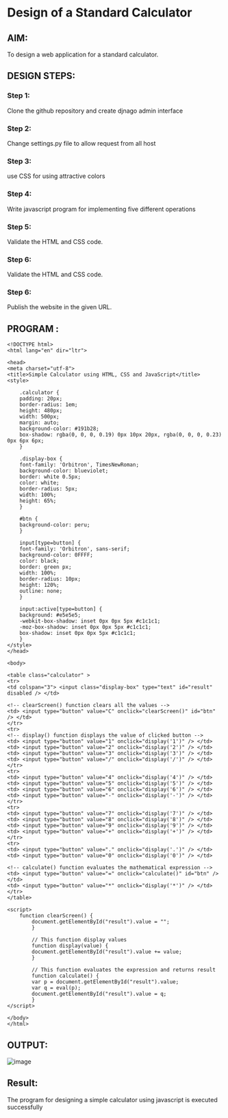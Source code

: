 # Design of a Standard Calculator

## AIM:

To design a web application for a standard calculator.

## DESIGN STEPS:

### Step 1:
Clone the github repository and create djnago admin interface

### Step 2:
Change settings.py file to allow request from all host

### Step 3:
use CSS for using attractive colors

### Step 4:
Write javascript program for implementing five different operations

### Step 5:
Validate the HTML and CSS code.

### Step 6:

Validate the HTML and CSS code.

### Step 6:

Publish the website in the given URL.

## PROGRAM :
```
<!DOCTYPE html>
<html lang="en" dir="ltr">

<head>
<meta charset="utf-8">
<title>Simple Calculator using HTML, CSS and JavaScript</title>
<style>

    .calculator {
    padding: 20px;
    border-radius: 1em;
    height: 480px;
    width: 500px;
    margin: auto;
    background-color: #191b28;
    box-shadow: rgba(0, 0, 0, 0.19) 0px 10px 20px, rgba(0, 0, 0, 0.23) 0px 6px 6px;
    }
    
    .display-box {
    font-family: 'Orbitron', TimesNewRoman;
    background-color: blueviolet;
    border: white 0.5px;
    color: white;
    border-radius: 5px;
    width: 100%;
    height: 65%;
    }
    
    #btn {
    background-color: peru;
    }
    
    input[type=button] {
    font-family: 'Orbitron', sans-serif;
    background-color: 0FFFF;
    color: black;
    border: green px;
    width: 100%;
    border-radius: 10px;
    height: 120%;
    outline: none;
    }
    
    input:active[type=button] {
    background: #e5e5e5;
    -webkit-box-shadow: inset 0px 0px 5px #c1c1c1;
    -moz-box-shadow: inset 0px 0px 5px #c1c1c1;
    box-shadow: inset 0px 0px 5px #c1c1c1;
    }
</style>
</head>

<body>

<table class="calculator" >
<tr>
<td colspan="3"> <input class="display-box" type="text" id="result" disabled /> </td>

<!-- clearScreen() function clears all the values -->
<td> <input type="button" value="C" onclick="clearScreen()" id="btn" /> </td>
</tr>
<tr>
<!-- display() function displays the value of clicked button -->
<td> <input type="button" value="1" onclick="display('1')" /> </td>
<td> <input type="button" value="2" onclick="display('2')" /> </td>
<td> <input type="button" value="3" onclick="display('3')" /> </td>
<td> <input type="button" value="/" onclick="display('/')" /> </td>
</tr>
<tr>
<td> <input type="button" value="4" onclick="display('4')" /> </td>
<td> <input type="button" value="5" onclick="display('5')" /> </td>
<td> <input type="button" value="6" onclick="display('6')" /> </td>
<td> <input type="button" value="-" onclick="display('-')" /> </td>
</tr>
<tr>
<td> <input type="button" value="7" onclick="display('7')" /> </td>
<td> <input type="button" value="8" onclick="display('8')" /> </td>
<td> <input type="button" value="9" onclick="display('9')" /> </td>
<td> <input type="button" value="+" onclick="display('+')" /> </td>
</tr>
<tr>
<td> <input type="button" value="." onclick="display('.')" /> </td>
<td> <input type="button" value="0" onclick="display('0')" /> </td>

<!-- calculate() function evaluates the mathematical expression -->
<td> <input type="button" value="=" onclick="calculate()" id="btn" /> </td>
<td> <input type="button" value="*" onclick="display('*')" /> </td>
</tr>
</table>

<script>
    function clearScreen() {
        document.getElementById("result").value = "";
        }
        
        // This function display values
        function display(value) {
        document.getElementById("result").value += value;
        }
        
        // This function evaluates the expression and returns result
        function calculate() {
        var p = document.getElementById("result").value;
        var q = eval(p);
        document.getElementById("result").value = q;
        }
</script>

</body>
</html>
```

## OUTPUT:


![image](https://user-images.githubusercontent.com/119091638/215263285-e5a61a38-ff91-4997-bcd2-a3106d6a93c2.png)



## Result:
The program for designing a simple calculator using javascript is executed successfully
